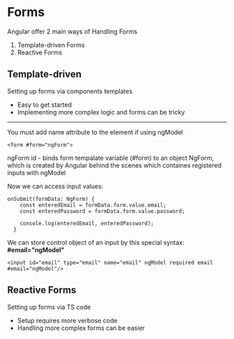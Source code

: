 # Forms

Angular offer 2 main ways of Handling Forms

1. Template-driven Forms
2. Reactive Forms

## Template-driven

Setting up forms via components templates

- Easy to get started
- Implementing more complex logic and forms can be tricky

<hr>

You must add name attribute to the element if using ngModel

`<form #form="ngForm">`

ngForm id - binds form tempalate variable (#form) to an object NgForm, which is created by Angular behind the scenes which containes registered inputs with ngModel

Now we can access input values:

```
onSubmit(formData: NgForm) {
    const enteredEmail = formData.form.value.email;
    const enteredPassword = formData.form.value.password;

    console.log(enteredEmail, enteredPassword);
  }
```

We can store control object of an input by this special syntax: **#email="ngModel"**


`<input id="email" type="email" name="email" ngModel required email #email="ngModel"/>`



## Reactive Forms

Setting up forms via TS code

- Setup requires more verbose code
- Handling more complex forms can be easier

